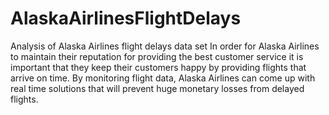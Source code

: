 # AlaskaAirlinesFlightDelays
Analysis of Alaska Airlines flight delays data set
In order for Alaska Airlines to maintain their reputation for providing the best customer service it is important that they keep their customers happy by providing flights that arrive on time. By monitoring flight data, Alaska Airlines can come up with real time solutions that will prevent huge monetary losses from delayed flights.
